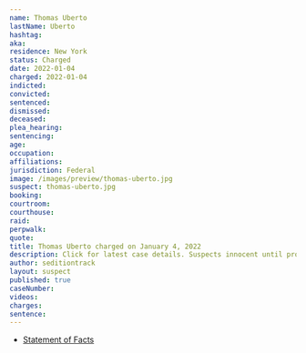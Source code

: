 ```yaml
---
name: Thomas Uberto
lastName: Uberto
hashtag:
aka:
residence: New York
status: Charged
date: 2022-01-04
charged: 2022-01-04
indicted:
convicted:
sentenced:
dismissed:
deceased:
plea_hearing:
sentencing:
age:
occupation:
affiliations:
jurisdiction: Federal
image: /images/preview/thomas-uberto.jpg
suspect: thomas-uberto.jpg
booking:
courtroom:
courthouse:
raid:
perpwalk:
quote:
title: Thomas Uberto charged on January 4, 2022
description: Click for latest case details. Suspects innocent until proven guilty.
author: seditiontrack
layout: suspect
published: true
caseNumber:
videos:
charges:
sentence:
---
```


- [Statement of Facts](https://extremism.gwu.edu/sites/g/files/zaxdzs2191/f/Thomas%20Uberto%20Statement%20of%20Facts.pdf)
